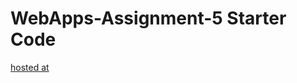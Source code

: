 # WebApps-Assignment-5 Starter Code
[hosted at](https://44-563-web-apps-f22.github.io/44563-webapps-assignment-5-ikunugu/)
